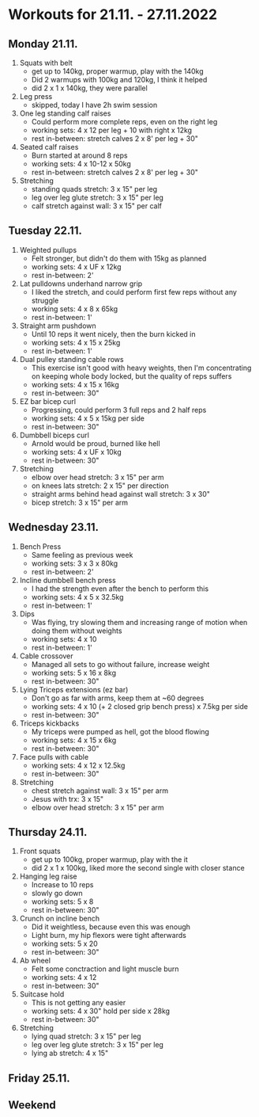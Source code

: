 # Workouts for 21.11. - 27.11.2022

## Monday 21.11.

1. Squats with belt
   - get up to 140kg, proper warmup, play with the 140kg
   - Did 2 warmups with 100kg and 120kg, I think it helped
   - did 2 x 1 x 140kg, they were parallel
2. Leg press
   - skipped, today I have 2h swim session
3. One leg standing calf raises
   - Could perform more complete reps, even on the right leg
   - working sets: 4 x 12 per leg + 10 with right x 12kg
   - rest in-between: stretch calves 2 x 8' per leg + 30"
4. Seated calf raises
   - Burn started at around 8 reps
   - working sets: 4 x 10-12 x 50kg
   - rest in-between: stretch calves 2 x 8' per leg + 30"
5. Stretching
   - standing quads stretch: 3 x 15" per leg
   - leg over leg glute stretch: 3 x 15" per leg
   - calf stretch against wall: 3 x 15" per calf

## Tuesday 22.11.

1. Weighted pullups
   - Felt stronger, but didn't do them with 15kg as planned
   - working sets: 4 x UF x 12kg
   - rest in-between: 2'
2. Lat pulldowns underhand narrow grip
   - I liked the stretch, and could perform first few reps without any struggle
   - working sets: 4 x 8 x 65kg
   - rest in-between: 1'
3. Straight arm pushdown
   - Until 10 reps it went nicely, then the burn kicked in
   - working sets: 4 x 15 x 25kg
   - rest in-between: 1'
4. Dual pulley standing cable rows
   - This exercise isn't good with heavy weights, then I'm concentrating on keeping whole body locked, but the quality of reps suffers
   - working sets: 4 x 15 x 16kg
   - rest in-between: 30"
5. EZ bar bicep curl
   - Progressing, could perform 3 full reps and 2 half reps
   - working sets: 4 x 5 x 15kg per side
   - rest in-between: 30"
6. Dumbbell biceps curl
   - Arnold would be proud, burned like hell
   - working sets: 4 x UF x 10kg
   - rest in-between: 30"
7. Stretching
   - elbow over head stretch: 3 x 15" per arm
   - on knees lats stretch: 2 x 15" per direction
   - straight arms behind head against wall stretch: 3 x 30"
   - bicep stretch: 3 x 15" per arm

## Wednesday 23.11.

1. Bench Press
   - Same feeling as previous week
   - working sets: 3 x 3 x 80kg
   - rest in-between: 2'
2. Incline dumbbell bench press
   - I had the strength even after the bench to perform this
   - working sets: 4 x 5 x 32.5kg
   - rest in-between: 1'
3. Dips
   - Was flying, try slowing them and increasing range of motion when doing them without weights
   - working sets: 4 x 10
   - rest in-between: 1'
4. Cable crossover
   - Managed all sets to go without failure, increase weight
   - working sets: 5 x 16 x 8kg
   - rest in-between: 30"
5. Lying Triceps extensions (ez bar)
   - Don't go as far with arms, keep them at ~60 degrees
   - working sets: 4 x 10 (+ 2 closed grip bench press) x 7.5kg per side
   - rest in-between: 30"
6. Triceps kickbacks
   - My triceps were pumped as hell, got the blood flowing
   - working sets: 4 x 15 x 6kg
   - rest in-between: 30"
7. Face pulls with cable
   - working sets: 4 x 12 x 12.5kg
   - rest in-between: 30"
8. Stretching
   - chest stretch against wall: 3 x 15" per arm
   - Jesus with trx: 3 x 15"
   - elbow over head stretch: 3 x 15" per arm

## Thursday 24.11.

1. Front squats
   - get up to 100kg, proper warmup, play with the it
   - did 2 x 1 x 100kg, liked more the second single with closer stance
2. Hanging leg raise
   - Increase to 10 reps
   - slowly go down
   - working sets: 5 x 8
   - rest in-between: 30"
3. Crunch on incline bench
   - Did it weightless, because even this was enough
   - Light burn, my hip flexors were tight afterwards
   - working sets: 5 x 20
   - rest in-between: 30"
4. Ab wheel
   - Felt some conctraction and light muscle burn
   - working sets: 4 x 12
   - rest in-between: 30"
5. Suitcase hold
   - This is not getting any easier
   - working sets: 4 x 30" hold per side x 28kg
   - rest in-between: 30"
6. Stretching
   - lying quad stretch: 3 x 15" per leg
   - leg over leg glute stretch: 3 x 15" per leg
   - lying ab stretch: 4 x 15"

## Friday 25.11.

## Weekend
